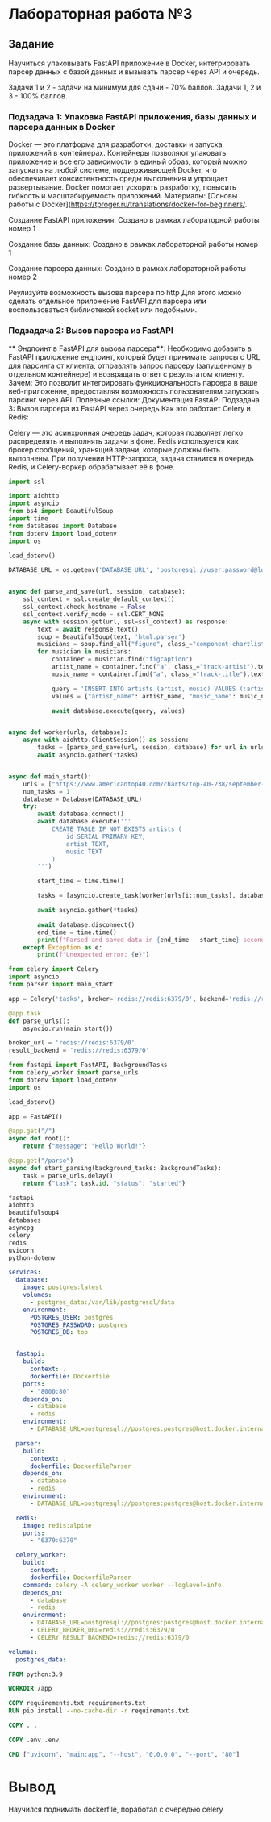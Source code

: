 # Лабораторная работа №3

## Задание
Научиться упаковывать FastAPI приложение в Docker, интегрировать парсер данных с базой данных и вызывать парсер через API и очередь.

Задачи 1 и 2 - задачи на минимум для сдачи - 70% баллов. Задачи 1, 2 и 3 - 100% баллов.

### Подзадача 1: Упаковка FastAPI приложения, базы данных и парсера данных в Docker
Docker — это платформа для разработки, доставки и запуска приложений в контейнерах. Контейнеры позволяют упаковать приложение и все его зависимости в единый образ, который можно запускать на любой системе, поддерживающей Docker, что обеспечивает консистентность среды выполнения и упрощает развертывание. Docker помогает ускорить разработку, повысить гибкость и масштабируемость приложений. Материалы: [Основы работы с Docker](https://tproger.ru/translations/docker-for-beginners/.

Создание FastAPI приложения: Создано в рамках лабораторной работы номер 1

Создание базы данных: Создано в рамках лабораторной работы номер 1

Создание парсера данных: Создано в рамках лабораторной работы номер 2

Реулизуйте возможность вызова парсера по http Для этого можно сделать отдельное приложение FastAPI для парсера или воспользоваться библиотекой socket или подобными.

### Подзадача 2: Вызов парсера из FastAPI
** Эндпоинт в FastAPI для вызова парсера**:
Необходимо добавить в FastAPI приложение ендпоинт, который будет принимать запросы с URL для парсинга от клиента, отправлять запрос парсеру (запущенному в отдельном контейнере) и возвращать ответ с результатом клиенту.
Зачем: Это позволит интегрировать функциональность парсера в ваше веб-приложение, предоставляя возможность пользователям запускать парсинг через API.
Полезные ссылки:
Документация FastAPI
Подзадача 3: Вызов парсера из FastAPI через очередь
Как это работает
Celery и Redis:

Celery — это асинхронная очередь задач, которая позволяет легко распределять и выполнять задачи в фоне. Redis используется как брокер сообщений, хранящий задачи, которые должны быть выполнены.
При получении HTTP-запроса, задача ставится в очередь Redis, и Celery-воркер обрабатывает её в фоне.

```python
import ssl

import aiohttp
import asyncio
from bs4 import BeautifulSoup
import time
from databases import Database
from dotenv import load_dotenv
import os

load_dotenv()

DATABASE_URL = os.getenv('DATABASE_URL', 'postgresql://user:password@localhost/top')


async def parse_and_save(url, session, database):
    ssl_context = ssl.create_default_context()
    ssl_context.check_hostname = False
    ssl_context.verify_mode = ssl.CERT_NONE
    async with session.get(url, ssl=ssl_context) as response:
        text = await response.text()
        soup = BeautifulSoup(text, 'html.parser')
        musicians = soup.find_all("figure", class_="component-chartlist-item with-counter")
        for musician in musicians:
            container = musician.find("figcaption")
            artist_name = container.find("a", class_="track-artist").text
            music_name = container.find("a", class_="track-title").text

            query = 'INSERT INTO artists (artist, music) VALUES (:artist_name, :music_name)'
            values = {"artist_name": artist_name, "music_name": music_name}

            await database.execute(query, values)


async def worker(urls, database):
    async with aiohttp.ClientSession() as session:
        tasks = [parse_and_save(url, session, database) for url in urls]
        await asyncio.gather(*tasks)


async def main_start():
    urls = ["https://www.americantop40.com/charts/top-40-238/september-28-2024/"]
    num_tasks = 1
    database = Database(DATABASE_URL)
    try:
        await database.connect()
        await database.execute('''
            CREATE TABLE IF NOT EXISTS artists (
                id SERIAL PRIMARY KEY,
                artist TEXT,
                music TEXT
            )
        ''')

        start_time = time.time()

        tasks = [asyncio.create_task(worker(urls[i::num_tasks], database)) for i in range(num_tasks)]

        await asyncio.gather(*tasks)

        await database.disconnect()
        end_time = time.time()
        print(f"Parsed and saved data in {end_time - start_time} seconds")
    except Exception as e:
        print(f"Unexpected error: {e}")
```
```python
from celery import Celery
import asyncio
from parser import main_start

app = Celery('tasks', broker='redis://redis:6379/0', backend='redis://redis:6379/0')

@app.task
def parse_urls():
    asyncio.run(main_start())

```
```python
broker_url = 'redis://redis:6379/0'
result_backend = 'redis://redis:6379/0'

```
```python
from fastapi import FastAPI, BackgroundTasks
from celery_worker import parse_urls
from dotenv import load_dotenv
import os

load_dotenv()

app = FastAPI()

@app.get("/")
async def root():
    return {"message": "Hello World!"}

@app.get("/parse")
async def start_parsing(background_tasks: BackgroundTasks):
    task = parse_urls.delay()
    return {"task": task.id, "status": "started"}

```

```python
fastapi
aiohttp
beautifulsoup4
databases
asyncpg
celery
redis
uvicorn
python-dotenv

```
```yaml
services:
  database:
    image: postgres:latest
    volumes:
      - postgres_data:/var/lib/postgresql/data
    environment:
      POSTGRES_USER: postgres
      POSTGRES_PASSWORD: postgres
      POSTGRES_DB: top


  fastapi:
    build:
      context: .
      dockerfile: Dockerfile
    ports:
      - "8000:80"
    depends_on:
      - database
      - redis
    environment:
      - DATABASE_URL=postgresql://postgres:postgres@host.docker.internal:5432/top

  parser:
    build:
      context: .
      dockerfile: DockerfileParser
    depends_on:
      - database
      - redis
    environment:
      - DATABASE_URL=postgresql://postgres:postgres@host.docker.internal:5432/top

  redis:
    image: redis:alpine
    ports:
      - "6379:6379"

  celery_worker:
    build:
      context: .
      dockerfile: DockerfileParser
    command: celery -A celery_worker worker --loglevel=info
    depends_on:
      - database
      - redis
    environment:
      - DATABASE_URL=postgresql://postgres:postgres@host.docker.internal:5432/top
      - CELERY_BROKER_URL=redis://redis:6379/0
      - CELERY_RESULT_BACKEND=redis://redis:6379/0

volumes:
  postgres_data:
```
```dockerfile
FROM python:3.9

WORKDIR /app

COPY requirements.txt requirements.txt
RUN pip install --no-cache-dir -r requirements.txt

COPY . .

COPY .env .env

CMD ["uvicorn", "main:app", "--host", "0.0.0.0", "--port", "80"]
```

# Вывод

Научился поднимать dockerfile, поработал с очередью celery